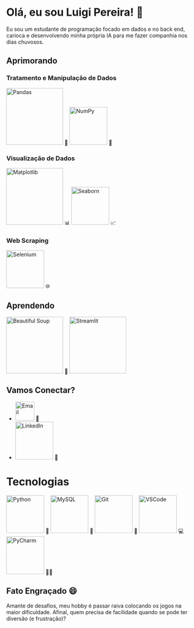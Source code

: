 # Olá, eu sou Luigi Pereira! 👋

Eu sou um estudante de programação focado em dados e no back end, carioca e desenvolvendo minha própria IA para me fazer companhia nos dias chuvosos.

## Aprimorando

### Tratamento e Manipulação de Dados
[<img src="https://www.freecodecamp.org/news/content/images/2020/07/pandas-logo.png" alt="Pandas" width="150">](https://pt.wikipedia.org/wiki/Pandas_(software)) 🐼
[<img src="https://th.bing.com/th/id/R.bcf7b3c74d00d6ed1601f4bc7bcc015d?rik=VNlW20AbtSRV2A&pid=ImgRaw&r=0" alt="NumPy" width="100">](https://pt.wikipedia.org/wiki/NumPy) 🔢

### Visualização de Dados
[<img src="https://matplotlib.org/3.3.2/_images/sphx_glr_logos2_003.png" alt="Matplotlib" width="150">](https://pt.wikipedia.org/wiki/Matplotlib) 📊
[<img src="https://daxg39y63pxwu.cloudfront.net/images/blog/python-data-visualization-libraries/blobid0.png" alt="Seaborn" width="100">](https://ichi.pro/pt/uma-introducao-abrangente-a-visualizacao-de-dados-com-seaborn-graficos-de-distribuicao150151842983734#:~:text=Seaborn%20foi%20projetado%20para,%28%29%20e%20.tail%20%28%29.&text=Seaborn%20foi,.tail%20%28%29.&text=projetado%20para,%28%29%20e#page-view-content/h2[1]) 📈

### Web Scraping
[<img src="https://th.bing.com/th/id/R.b016f79a04a1e0e43245dc1cde4cea97?rik=%2bQ%2bsBzqQmOdS2A&pid=ImgRaw&r=0" alt="Selenium" width="100">](URL_DA_DESCRICAO) 🌐

## Aprendendo

[<img src="https://mb.cision.com/Public/17151/logo/8a39257b6cb72fc3_org.png" alt="Beautiful Soup" width="150">](URL_DA_DESCRICAO) 🍵
[<img src="https://th.bing.com/th/id/R.99dbeca6804b50c5d3e22ed5b16cd0f1?rik=rUJ7QVMgUHW09A&pid=ImgRaw&r=0" alt="Streamlit" width="150">](URL_DA_DESCRICAO)

## Vamos Conectar?

- [<img src="https://th.bing.com/th/id/R.32fac7801ccb6957ef6fd939e21da2ab?rik=TbBHHW%2fGHMDlOw&pid=ImgRaw&r=0" alt="Email" width="50">](mailto:luigipereira1001@gmail.com) 📧
- [<img src="https://th.bing.com/th/id/R.eae4d0ee63a360e0f6b0d2b151d9da34?rik=u6x6HrEDGbQC%2fQ&pid=ImgRaw&r=0" alt="LinkedIn" width="100">](https://www.linkedin.com/in/luigi-pereira-389875296/) 🔗

# Tecnologias

[<img src="https://th.bing.com/th/id/R.9d460ec0196c99cdb14cb98647305309?rik=bAgludBfo3ziGg&pid=ImgRaw&r=0" alt="Python" width="100">](URL_DA_DESCRICAO) 🐍
[<img src="https://th.bing.com/th/id/R.b6eba8a871ac74329c23476c34956333?rik=HvzKZY4W2ZYtbw&pid=ImgRaw&r=0" alt="MySQL" width="100">](URL_DA_DESCRICAO) 🐬
[<img src="https://th.bing.com/th/id/R.303846e8cf1476d5eb5e970cbb1b4b81?rik=xBaw%2fj5bd9hMPw&riu=http%3a%2f%2fcdn.onlinewebfonts.com%2fsvg%2fimg_38917.png&ehk=V9yQc9plUYBLiMRmI49y8WrYLxYfXMiCQCdScHt6pRA%3d&risl=&pid=ImgRaw&r=0" alt="Git" width="100">](URL_DA_DESCRICAO) 🔄
[<img src="https://th.bing.com/th/id/R.01d46d43618345a675b4348124ad403b?rik=NE%2fZLSJklPkUOA&pid=ImgRaw&r=0" alt="VSCode" width="100">](URL_DA_DESCRICAO) 💻
[<img src="https://th.bing.com/th/id/R.a488b409f1acc06f092f2d9fd70e9d2d?rik=JRco9d%2bm1U8x2A&pid=ImgRaw&r=0" alt="PyCharm" width="100">](URL_DA_DESCRICAO) 🐍💡

## Fato Engraçado 😄

Amante de desafios, meu hobby é passar raiva colocando os jogos na maior dificuldade. Afinal, quem precisa de facilidade quando se pode ter diversão (e frustração)?
